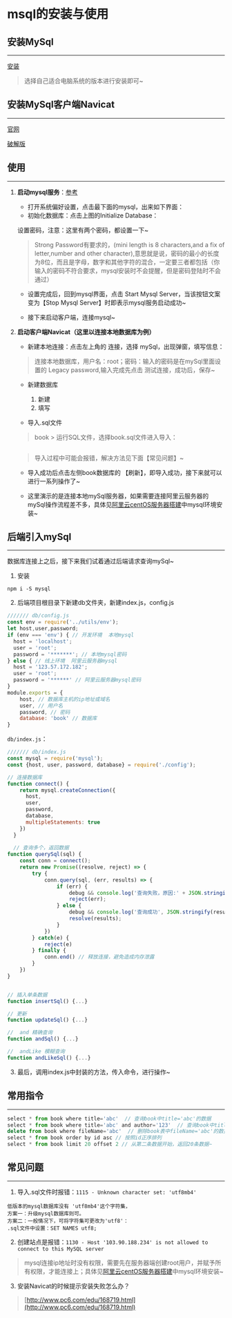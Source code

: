 # msql的安装与使用


## 安装MySql
---
[安装](https://dev.mysql.com/downloads/mysql/)
> 选择自己适合电脑系统的版本进行安装即可~




## 安装MySql客户端Navicat
---
[官网](http://www.navicat.com.cn/products/navicat-for-mysql)

[破解版](http://www.pc6.com/mac/111878.html)


## 使用
---
1. **启动mysql服务**：[参考](https://blog.csdn.net/qq_25628891/article/details/88431942)

    - 打开系统偏好设置，点击最下面的mysql，出来如下界面：

    <img class="zoom-custom-imgs" :src="$withBase('/images/project/mysql001.png')" width="auto"/>


    - 初始化数据库：点击上图的Initialize Database：

    <img class="zoom-custom-imgs" :src="$withBase('/images/project/mysql002.png')" width="auto"/>

    设置密码，注意：这里有两个密码，都设置一下~

    > Strong Password有要求的，(mini length is 8 characters,and a fix of letter,number and other character),意思就是说，密码的最小的长度为8位，而且是字母，数字和其他字符的混合，一定要三者都包括（你输入的密码不符合要求，mysql安装时不会提醒，但是密码登陆时不会通过）


    - 设置完成后，回到mysql界面，点击 Start Mysql Server，当该按钮文案变为【Stop Mysql Server】时即表示mysql服务启动成功~

    - 接下来启动客户端，连接mysql~


2. **启动客户端Navicat（这里以连接本地数据库为例）**

    - 新建本地连接：点击左上角的 连接，选择 mySql，出现弹窗，填写信息：

    <img class="zoom-custom-imgs" :src="$withBase('/images/project/mysql003.png')" width="auto"/>

    > 连接本地数据库，用户名：root；密码：输入的密码是在mySql里面设置的 Legacy password,输入完成先点击 测试连接，成功后，保存~

    - 新建数据库
        1. 新建

        <img class="zoom-custom-imgs" :src="$withBase('/images/project/mysql004.png')" width="auto"/>

        2. 填写

        <img class="zoom-custom-imgs" :src="$withBase('/images/project/mysql005.png')" width="auto"/>

    - 导入.sql文件
    > book > 运行SQL文件，选择book.sql文件进入导入：

    <img class="zoom-custom-imgs" :src="$withBase('/images/project/mysql006.png')" width="auto"/>

    > 导入过程中可能会报错，解决方法见下面【常见问题】~

    - 导入成功后点击左侧book数据库的 【刷新】，即导入成功，接下来就可以进行一系列操作了~

    - 这里演示的是连接本地mySql服务器，如果需要连接阿里云服务器的mySql操作流程差不多，具体见[阿里云centOS服务器搭建](./aliyun-centos)中mysql环境安装~



## 后端引入mySql
---
数据库连接上之后，接下来我们试着通过后端请求查询mySql~

1. 安装
``` shell
npm i -S mysql
```

2. 后端项目根目录下新建db文件夹，新建index.js，config.js
```js
/////// db/config.js
const env = require('../utils/env');
let host,user,password;
if (env === 'env') { // 开发环境  本地mysql
  host = 'localhost';
  user = 'root';
  password = '*******'; // 本地mysql密码
} else { // 线上环境  阿里云服务器mysql
  host = '123.57.172.182';
  user = 'root';
  password = '******' // 阿里云服务器mysql密码
}
module.exports = {
    host, // 数据库主机的ip地址或域名
    user, // 用户名
    password, // 密码
    database: 'book' // 数据库
}
```

`db/index.js`：
```js 
/////// db/index.js
const mysql = require('mysql');
const {host, user, password, database} = require('./config');

// 连接数据库
function connect() {
    return mysql.createConnection({
      host,
      user,
      password,
      database,
      multipleStatements: true
    })
  }
  
  // 查询多个，返回数据
function querySql(sql) {
    const conn = connect();
    return new Promise((resolve, reject) => {
        try {
            conn.query(sql, (err, results) => {
                if (err) {
                    debug && console.log('查询失败，原因:' + JSON.stringify(err))
                    reject(err);
                } else {
                    debug && console.log('查询成功', JSON.stringify(results))
                    resolve(results);
                }
            })
        } catch(e) {
            reject(e)
        } finally {
            conn.end() // 释放连接，避免造成内存泄露
        }
    })
}


// 插入单条数据
function insertSql() {...}

// 更新
function updateSql() {...}

//  and 精确查询
function andSql() {...}

//  andLike 模糊查询
function andLikeSql() {...}
```

3. 最后，调用index.js中封装的方法，传入命令，进行操作~



## 常用指令
---
``` js
select * from book where title='abc'  // 查询book中title='abc'的数据
select * from book where title='abc' and author='123'  // 查询book中title='abc'且author='123'的数据
delete from book where fileName='abc'  // 删除book表中fileName='abc'的数据
select * from book order by id asc // 按照id正序排列
select * from book limit 20 offset 2 // 从第二条数据开始，返回20条数据~
```


## 常见问题
---
1. 导入.sql文件时报错：`1115 - Unknown character set: 'utf8mb4'`
```
低版本的mysql数据库没有 'utf8mb4'这个字符集，
方案一：升级mysql数据库则可。
方案二：一般情况下，可将字符集可更改为'utf8'：
.sql文件中设置：SET NAMES utf8;
```

2. 创建站点是报错：`1130 - Host '103.90.188.234' is not allowed to connect to this MySQL server`
> mysql连接ip地址时没有权限，需要先在服务器端创建root用户，并赋予所有权限，才能连接上；具体见[阿里云centOS服务器搭建](./aliyun-centos)中mysql环境安装~

3. 安装Navicat的时候提示安装失败怎么办？
> [http://www.pc6.com/edu/168719.html](http://www.pc6.com/edu/168719.html)




<fix-link label="Back" href="/project/vue-node-admin/"></fix-link>


<!-- 2021-04-26 -->



